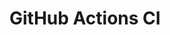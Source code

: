 # GitHub Actions CI








































































































































































































































































































































































































































































































































































































































































































































































































































































































































































































































































































































































































































































































































































